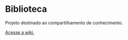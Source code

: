 # Biblioteca
Projeto destinado ao compartilhamento de conhecimento.

[Acesse a wiki.](https://github.com/lpgoncalves/Biblioteca/wiki)
